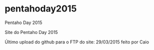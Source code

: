 # pentahoday2015
Pentaho Day 2015

Site do Pentaho Day 2015

Último upload do github para o FTP do site: 29/03/2015 feito por Caio
